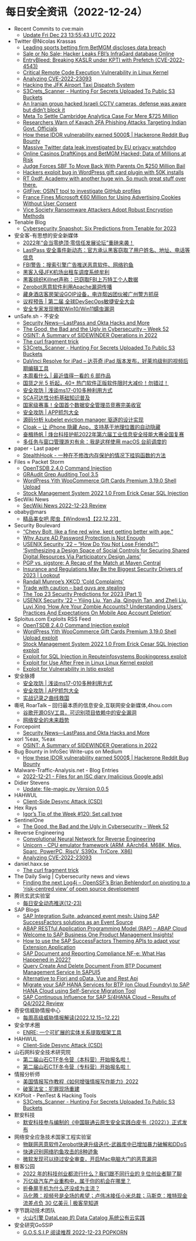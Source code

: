 # 每日安全资讯（2022-12-24）

- Recent Commits to cve:main
  - [Update Fri Dec 23 13:55:43 UTC 2022](https://github.com/trickest/cve/commit/80ef0be7440036cbbf42eabb418a886ab9f1d7c1)
- Twitter @Nicolas Krassas
  - [Leading sports betting firm BetMGM discloses data breach](https://twitter.com/Dinosn/status/1606363490859483164)
  - [Sale or No Sale; Hacker Leaks FBI’s InfraGard database Online](https://twitter.com/Dinosn/status/1606363443627298816)
  - [EntryBleed: Breaking KASLR under KPTI with Prefetch (CVE-2022-4543)](https://twitter.com/Dinosn/status/1606362929569312768)
  - [Critical Remote Code Execution Vulnerability in Linux Kernel](https://twitter.com/Dinosn/status/1606362902071476228)
  - [Analyzing CVE-2022-23093](https://twitter.com/Dinosn/status/1606362871897653252)
  - [Hacking the JFK Airport Taxi Dispatch System](https://twitter.com/Dinosn/status/1606362789177479169)
  - [S3Crets_Scanner - Hunting For Secrets Uploaded To Public S3 Buckets](https://twitter.com/Dinosn/status/1606362741077409792)
  - [An Iranian group hacked Israeli CCTV cameras, defense was aware but didn’t block it](https://twitter.com/Dinosn/status/1606362552392351764)
  - [Meta To Settle Cambridge Analytica Case For Mere $725 Million](https://twitter.com/Dinosn/status/1606362523061452800)
  - [Researchers Warn of Kavach 2FA Phishing Attacks Targeting Indian Govt. Officials](https://twitter.com/Dinosn/status/1606362446368645120)
  - [How these IDOR vulnerability earned 5000$ | Hackerone Reddit Bug Bounty](https://twitter.com/Dinosn/status/1606362403393896472)
  - [Massive Twitter data leak investigated by EU privacy watchdog](https://twitter.com/Dinosn/status/1606362151047790613)
  - [Online Casinos DraftKings and BetMGM Hacked; Data of Millions at Risk](https://twitter.com/Dinosn/status/1606362115350024193)
  - [Judge Forces SBF To Move Back With Parents On $250 Million Bail](https://twitter.com/Dinosn/status/1606362060442550273)
  - [Hackers exploit bug in WordPress gift card plugin with 50K installs](https://twitter.com/Dinosn/status/1606361956885069826)
  - [RT 0xdf: Academy with another huge win. So much great stuff over there.](https://twitter.com/0xdf_/status/1606347923729649682)
  - [GitFive: OSINT tool to investigate GitHub profiles](https://twitter.com/Dinosn/status/1606235821056569345)
  - [France Fines Microsoft €60 Million for Using Advertising Cookies Without User Consent](https://twitter.com/Dinosn/status/1606235784725635074)
  - [Vice Society Ransomware Attackers Adopt Robust Encryption Methods](https://twitter.com/Dinosn/status/1606235642513575936)
- Tenable Blog
  - [Cybersecurity Snapshot: Six Predictions from Tenable for 2023](https://www.tenable.com/blog/cybersecurity-snapshot-six-predictions-from-tenable-for-2023)
- 安全客-有思想的安全新媒体
  - [2022年“会当零绝顶·零信任发展论坛”重磅来袭！](https://www.anquanke.com/post/id/284599)
  - [LastPass 安全事件新动态：官方承认黑客窃取了用户姓名、地址、电话等信息](https://www.anquanke.com/post/id/284638)
  - [FBI警告：搜索引擎广告推送恶意软件、网络钓鱼](https://www.anquanke.com/post/id/284635)
  - [黑客入侵JFK机场出租车调度系统牟利](https://www.anquanke.com/post/id/284631)
  - [黑客组织Killnet声称：已窃取FBI上万特工个人数据](https://www.anquanke.com/post/id/284628)
  - [Zerobot恶意软件利用Apache漏洞传播](https://www.anquanke.com/post/id/284621)
  - [藏身酒店客房架设GOIP设备，电诈帮凶团伙被广州警方抓获](https://www.anquanke.com/post/id/284602)
  - [议程预告 | 第二届 全球DevSecOps敏捷安全大会](https://www.anquanke.com/post/id/284619)
  - [安全专家发现微软Win10/Win11蠕虫漏洞](https://www.anquanke.com/post/id/284593)
- unSafe.sh - 不安全
  - [Security News—LastPass and Okta Hacks and More](https://buaq.net/go-141203.html)
  - [The Good, the Bad and the Ugly in Cybersecurity – Week 52](https://buaq.net/go-141184.html)
  - [OSINT: A Summary of SIDEWINDER Operations in 2022](https://buaq.net/go-141182.html)
  - [The curl fragment trick](https://buaq.net/go-141183.html)
  - [S3Crets_Scanner - Hunting For Secrets Uploaded To Public S3 Buckets](https://buaq.net/go-141186.html)
  - [DaVinci Resolve for iPad – 达芬奇 iPad 版本发布，好莱坞级别的视频后期编辑工具](https://buaq.net/go-141165.html)
  - [本周看什么 | 最近值得一看的 6 部作品](https://buaq.net/go-141178.html)
  - [国货之光 5 折起，40+ 热门软件正版软件限时大减价！勿错过！](https://buaq.net/go-141185.html)
  - [安全攻防 | 浅谈ms17-010多种利用方式](https://buaq.net/go-141164.html)
  - [SCA可达性分析基础知识普及](https://buaq.net/go-141155.html)
  - [国家级赛事！全国首个数据安全管理员竞赛完美收官](https://buaq.net/go-141156.html)
  - [安全攻防 | APP抓包大全](https://buaq.net/go-141140.html)
  - [源码分析 kubelet eviction manager 驱逐的设计实现](https://buaq.net/go-141144.html)
  - [Cloak – 让 iPhone 隐藏 App，支持基于地理位置的自动隐藏](https://buaq.net/go-141142.html)
  - [奋楫扬帆 | 烽台科技护航2022年第六届工业信息安全技能大赛全国复赛](https://buaq.net/go-141157.html)
  - [多任务与窗口管理游刃有余：我是这样使用 macOS 台前调度的](https://buaq.net/go-141154.html)
- paper - Last paper
  - [StealthHook - 一种在不修改内存保护的情况下挂钩函数的方法](https://paper.seebug.org/2035/)
- Files ≈ Packet Storm
  - [OpenTSDB 2.4.0 Command Injection](https://packetstormsecurity.com/files/170331/opentsdb_yrange_cmd_injection.rb.txt)
  - [GRAudit Grep Auditing Tool 3.5](https://packetstormsecurity.com/files/170330/graudit-3.5.tar.gz)
  - [WordPress Yith WooCommerce Gift Cards Premium 3.19.0 Shell Upload](https://packetstormsecurity.com/files/170329/wpywcgcp3190-shell.txt)
  - [Stock Management System 2022 1.0 From Erick Cesar SQL Injection](https://packetstormsecurity.com/files/170328/sms202210-sql.txt)
- SecWiki News
  - [SecWiki News 2022-12-23 Review](http://www.sec-wiki.com/?2022-12-23)
- obaby@mars
  - [精品美女吧 爬虫【Windows】【22.12.23】](https://h4ck.org.cn/2022/12/%e7%b2%be%e5%93%81%e7%be%8e%e5%a5%b3%e5%90%a7-%e7%88%ac%e8%99%ab%e3%80%90windows%e3%80%91%e3%80%9022-12-23%e3%80%91/)
- Security Boulevard
  - [“Chevy Bolt, like a fine red wine, kept getting better with age.”](https://securityboulevard.com/2022/12/chevy-bolt-like-a-fine-red-wine-kept-getting-better-with-age/)
  - [Why Azure AD Password Protection is Not Enough](https://securityboulevard.com/2022/12/why-azure-ad-password-protection-is-not-enough/)
  - [USENIX Security ’22 – “How Do You Not Lose Friends?”: ‘Synthesizing a Design Space of Social Controls for Securing Shared Digital Resources Via Participatory Design Jams’](https://securityboulevard.com/2022/12/usenix-security-22-how-do-you-not-lose-friends-synthesizing-a-design-space-of-social-controls-for-securing-shared-digital-resources-via-participatory-design-jams/)
  - [PGP vs. sigstore: A Recap of the Match at Maven Central](https://securityboulevard.com/2022/12/pgp-vs-sigstore-a-recap-of-the-match-at-maven-central/)
  - [Insurance and Regulations May Be the Biggest Security Drivers of 2023 | Lookout](https://securityboulevard.com/2022/12/insurance-and-regulations-may-be-the-biggest-security-drivers-of-2023-lookout/)
  - [Randall Munroe’s XKCD ‘Cold Complaints’](https://securityboulevard.com/2022/12/randall-munroes-xkcd-cold-complaints/)
  - [Trade with caution – bad guys are stealing](https://securityboulevard.com/2022/12/trade-with-caution-bad-guys-are-stealing/)
  - [The Top 23 Security Predictions for 2023 (Part 1)](https://securityboulevard.com/2022/12/the-top-23-security-predictions-for-2023-part-1/)
  - [USENIX Security ’22 – Yijing Liu, Yan Jia, Qingyin Tan, and Zheli Liu, Luyi Xing ‘How Are Your Zombie Accounts? Understanding Users’ Practices And Expectations On Mobile App Account Deletion’](https://securityboulevard.com/2022/12/usenix-security-22-yijing-liu-yan-jia-qingyin-tan-and-zheli-liu-luyi-xing-how-are-your-zombie-accounts-understanding-users-practices-and-expectations-on-mobile-app-account-deletion/)
- Sploitus.com Exploits RSS Feed
  - [OpenTSDB 2.4.0 Command Injection exploit](https://sploitus.com/exploit?id=PACKETSTORM:170331&utm_source=rss&utm_medium=rss)
  - [WordPress Yith WooCommerce Gift Cards Premium 3.19.0 Shell Upload exploit](https://sploitus.com/exploit?id=PACKETSTORM:170329&utm_source=rss&utm_medium=rss)
  - [Stock Management System 2022 1.0 From Erick Cesar SQL Injection exploit](https://sploitus.com/exploit?id=PACKETSTORM:170328&utm_source=rss&utm_medium=rss)
  - [Exploit for SQL Injection in Reputeinfosystems Bookingpress exploit](https://sploitus.com/exploit?id=758DAECC-EC77-502D-BBFE-CA8E0AFD671D&utm_source=rss&utm_medium=rss)
  - [Exploit for Use After Free in Linux Linux Kernel exploit](https://sploitus.com/exploit?id=33212288-81D4-514F-8070-F223DCDD9BE7&utm_source=rss&utm_medium=rss)
  - [Exploit for Vulnerability in Istio exploit](https://sploitus.com/exploit?id=281992D1-9B0E-5D83-9D48-998683DD5490&utm_source=rss&utm_medium=rss)
- 安全脉搏
  - [安全攻防 | 浅谈ms17-010多种利用方式](https://www.secpulse.com/archives/194017.html)
  - [安全攻防 | APP抓包大全](https://www.secpulse.com/archives/194000.html)
  - [实战记录之曲线救国](https://www.secpulse.com/archives/193987.html)
- 嘶吼 RoarTalk – 回归最本质的信息安全,互联网安全新媒体,4hou.com
  - [谷歌开源OSV工具，可识别项目依赖中的安全漏洞](https://www.4hou.com/posts/17LZ)
  - [网络安全的未来趋势](https://www.4hou.com/posts/zl58)
- Forcepoint
  - [Security News—LastPass and Okta Hacks and More](https://www.forcepoint.com/blog/x-labs/security-news-lastpass-okta-hacks)
- xorl %eax, %eax
  - [OSINT: A Summary of SIDEWINDER Operations in 2022](https://xorl.wordpress.com/2022/12/23/osint-a-summary-of-sidewinder-operations-in-2022/)
- Bug Bounty in InfoSec Write-ups on Medium
  - [How these IDOR vulnerability earned 5000$ | Hackerone Reddit Bug Bounty](https://infosecwriteups.com/how-these-idor-vulnerability-earned-5000-hackerone-reddit-bug-bounty-c685fcfbd8bc?source=rss----7b722bfd1b8d--bug_bounty)
- Malware-Traffic-Analysis.net - Blog Entries
  - [2022-12-21 - Files for an ISC diary (malicious Google ads)](https://www.malware-traffic-analysis.net/2022/12/21/index.html)
- Didier Stevens
  - [Update: file-magic.py Version 0.0.5](https://blog.didierstevens.com/2022/12/23/update-file-magic-py-version-0-0-5/)
- HAHWUL
  - [Client-Side Desync Attack (CSD)](https://www.hahwul.com/cullinan/csd-attack)
- Hex Rays
  - [Igor’s Tip of the Week #120:  Set call type](https://hex-rays.com/blog/igors-tip-of-the-week-120-set-call-type/)
- SentinelOne
  - [The Good, the Bad and the Ugly in Cybersecurity – Week 52](https://www.sentinelone.com/blog/the-good-the-bad-and-the-ugly-in-cybersecurity-week-52-3/)
- Reverse Engineering
  - [Convolutional Neural Network for Reverse Engineering](https://www.reddit.com/r/ReverseEngineering/comments/ztoft6/convolutional_neural_network_for_reverse/)
  - [Unicorn - CPU emulator framework (ARM, AArch64, M68K, Mips, Sparc, PowerPC, RiscV, S390x, TriCore, X86)](https://www.reddit.com/r/ReverseEngineering/comments/ztrgf7/unicorn_cpu_emulator_framework_arm_aarch64_m68k/)
  - [Analyzing CVE-2022-23093](https://www.reddit.com/r/ReverseEngineering/comments/zt1z5k/analyzing_cve202223093/)
- daniel.haxx.se
  - [The curl fragment trick](https://daniel.haxx.se/blog/2022/12/23/the-curl-fragment-trick/)
- The Daily Swig | Cybersecurity news and views
  - [Finding&nbsp;the next Log4j –&nbsp;OpenSSF’s Brian Behlendorf on pivoting to a ‘risk-centred view’ of open source development](https://portswigger.net/daily-swig/finding-nbsp-the-next-log4j-nbsp-openssfs-brian-behlendorf-on-pivoting-to-a-risk-centred-view-of-open-source-development)
- 腾讯玄武实验室
  - [每日安全动态推送(12-23)](https://mp.weixin.qq.com/s?__biz=MzA5NDYyNDI0MA==&mid=2651958812&idx=1&sn=f0f4f90256860d5413e8f1333f19cda6&chksm=8baece83bcd94795150b807ae35b6bff743de1f5b373ae45ba876f4d063cec8981fbc51756de&scene=58&subscene=0#rd)
- SAP Blogs
  - [SAP Integration Suite, advanced event mesh:  Using SAP SuccessFactors solutions as an Event Source](https://blogs.sap.com/2022/12/23/sap-integration-suite-advanced-event-mesh-using-sap-successfactors-solutions-as-an-event-source/)
  - [ABAP RESTful Application Programming Model (RAP) – ABAP Cloud](https://blogs.sap.com/2022/12/23/abap-restful-application-programming-model-rap-abap-on-cloud/)
  - [Welcome to SAP Business One Product Management Insights!](https://blogs.sap.com/2022/12/23/welcome-to-sap-business-one-product-management-insights/)
  - [How to use the SAP SuccessFactors Theming APIs to adapt your Extension Application](https://blogs.sap.com/2022/12/23/how-to-use-the-sap-successfactors-theming-apis-to-adapt-your-extension-application/)
  - [SAP Document and Reporting Compliance NF-e: What Has Happened in 2022?](https://blogs.sap.com/2022/12/23/sap-document-and-reporting-compliance-nf-e-what-has-happened-in-2022/)
  - [Query Create And Delete Document From BTP Document Management Service In SAPUI5](https://blogs.sap.com/2022/12/23/query-create-and-delete-document-from-btp-document-management-service-in-sapui5/)
  - [Alternative to Fiori and oData, Vue and Rest Api](https://blogs.sap.com/2022/12/23/alternative-to-fiori-and-odata-vue-and-rest-api/)
  - [Migrate your SAP HANA Services for BTP (on Cloud Foundry) to SAP HANA Cloud using Self-Service Migration Tool](https://blogs.sap.com/2022/12/23/migrate-your-sap-hana-services-for-btp-on-cloud-foundry-to-sap-hana-cloud-using-self-service-migration-tool/)
  - [SAP Continuous Influence for SAP S/4HANA Cloud – Results of Q4/2022 Review](https://blogs.sap.com/2022/12/23/sap-continuous-influence-for-sap-s-4hana-cloud-results-of-q4-2022-review/)
- 奇安信威胁情报中心
  - [每周高级威胁情报解读(2022.12.15~12.22)](https://mp.weixin.qq.com/s?__biz=MzI2MDc2MDA4OA==&mid=2247504822&idx=1&sn=1c12336c7e8074b679e6c9e42b693f81&chksm=ea6624c1dd11add76b87465e869fdd30b03309bd36ebbe13bb143914a7b17be86510fcc1b4d5&scene=58&subscene=0#rd)
- 安全学术圈
  - [ENRE: 一个可扩展的实体关系提取框架工具](https://mp.weixin.qq.com/s?__biz=MzU5MTM5MTQ2MA==&mid=2247488370&idx=1&sn=648a384ab864c89f0d3a95f8cfffab19&chksm=fe2eecf9c95965ef0601fd8d66e7c342fd55e390ecedf2fd70f25a3dcd48d06668d96565370a&scene=58&subscene=0#rd)
- HAHWUL
  - [Client-Side Desync Attack (CSD)](https://www.hahwul.com/cullinan/csd-attack)
- 山石网科安全技术研究院
  - [第二届山石CTF冬令营（本科营）开始报名啦！](https://mp.weixin.qq.com/s?__biz=MzUzMDUxNTE1Mw==&mid=2247499241&idx=1&sn=c22c2ac9b32e563cc37859c667959ada&chksm=fa522857cd25a141282c88bfee89f8ae66208326f298f86e10764cf79a95985d291f2655c7e1&scene=58&subscene=0#rd)
  - [第二届山石CTF冬令营（专科营）开始报名啦！](https://mp.weixin.qq.com/s?__biz=MzUzMDUxNTE1Mw==&mid=2247499241&idx=2&sn=1d0665aa638625de0828ae704714f623&chksm=fa522857cd25a141c9a84ad6a917bb4f265feecc94ad260d7b7ddd0bda607b098877f30cbc2b&scene=58&subscene=0#rd)
- 情报分析师
  - [美国情报写作教程《如何增强情报写作能力》2022](https://mp.weixin.qq.com/s?__biz=MzA3Mjc1MTkwOA==&mid=2650520931&idx=1&sn=df6a1d7db79e5bcb0afc2ee08a9b3f0e&chksm=87169328b0611a3e08fb7a678c7e1f80c7a67c775c9b55ecf6d2e4c6a88ad48603dc4e119e9d&scene=58&subscene=0#rd)
  - [破案法宝：犯罪现场重建](https://mp.weixin.qq.com/s?__biz=MzA3Mjc1MTkwOA==&mid=2650520931&idx=2&sn=2b47afa601c1cea5f225ee11c2cffcd7&chksm=87169328b0611a3e2b1ff3f3ec665a7929400a96683892c2f447fb6510d5aa1dadeba580a5c1&scene=58&subscene=0#rd)
- KitPloit - PenTest & Hacking Tools
  - [S3Crets_Scanner - Hunting For Secrets Uploaded To Public S3 Buckets](http://www.kitploit.com/2022/12/s3cretsscanner-hunting-for-secrets.html)
- 默安科技
  - [默安科技参与编制的《中国联通云原生安全实践白皮书（2022）》正式发布](https://mp.weixin.qq.com/s?__biz=MzIzODQxMjM2NQ==&mid=2247494973&idx=1&sn=20e31fa4cc5ac31cfdb93ed57d7685bc&chksm=e93b1a1fde4c9309d53ddbd4912afc1602b9330c84dc91826c147e12d1001b2911a947ab9860&scene=58&subscene=0#rd)
- 网络安全应急技术国家工程实验室
  - [物联网恶意软件Zerobot快速升级迭代-武器库中已增加暴力破解和DDoS](https://mp.weixin.qq.com/s?__biz=MzUzNDYxOTA1NA==&mid=2247533470&idx=1&sn=90174499cffeb7b1bbf42010c6b9e14d&chksm=fa93f55fcde47c4907f8cc44588a37a1b816d5cf0a569283af4afbee9d2c1a65f2c43e29f51a&scene=58&subscene=0#rd)
  - [快速识别网络钓鱼攻击的8种迹象](https://mp.weixin.qq.com/s?__biz=MzUzNDYxOTA1NA==&mid=2247533470&idx=2&sn=b9182105d0af26afe2a8d8f1b99021d3&chksm=fa93f55fcde47c49cba0fa19a2b523aac580847e6bb9eada4ad9228768c3c18e967bef595e69&scene=58&subscene=0#rd)
  - [微软发现可以绕过安全审查，开启Mac电脑大门的恶意漏洞](https://mp.weixin.qq.com/s?__biz=MzUzNDYxOTA1NA==&mid=2247533470&idx=3&sn=f63b902421452faf93a29151d0aa018b&chksm=fa93f55fcde47c490f3bf02a6545daa5f0c593d614deb358da2ffc6e89bd8303b5a5cddfa3a1&scene=58&subscene=0#rd)
- 极客公园
  - [2022 年的科技创业都流行什么？我们跟不同行业的 9 位创业者聊了聊](https://mp.weixin.qq.com/s?__biz=MTMwNDMwODQ0MQ==&mid=2652978023&idx=1&sn=94f5fc4292800ef126e917d5f184d14c&chksm=7e5446d14923cfc74e956bd7ce343ed595ed2538360c2cc57caa4d8c490ba92429e4df269e14&scene=58&subscene=0#rd)
  - [万亿级汽车产业重构中，属于你的机会在哪里？](https://mp.weixin.qq.com/s?__biz=MTMwNDMwODQ0MQ==&mid=2652977879&idx=1&sn=c6ab08a890241838d425bc9beb8d6cd3&chksm=7e5447614923ce773c6ae5a882dbf5ea6ea4a2b901772cd95b831b8abfe42bda3137ab46cb2c&scene=58&subscene=0#rd)
  - [折叠屏手机为什么还没成为主流？](https://mp.weixin.qq.com/s?__biz=MTMwNDMwODQ0MQ==&mid=2652977865&idx=1&sn=8040c75c393a97afa40a2ce5aa0a5d9c&chksm=7e54477f4923ce69eef02c815135cb7802cbcbea5824603bc8f3fb8ed48a36e480695bd394bc&scene=58&subscene=0#rd)
  - [马化腾：视频号是全场的希望；卢伟冰接任小米总裁；马斯克：推特现金流差点负 30 亿美元 | 极客早知道](https://mp.weixin.qq.com/s?__biz=MTMwNDMwODQ0MQ==&mid=2652977865&idx=2&sn=d9660b1b94b630155ec0484c0b8b98d1&chksm=7e54477f4923ce69b7dafc1e24e617bdf0474d1ccd164a786e4a4363d0c4f4697c2e02497320&scene=58&subscene=0#rd)
- 字节跳动技术团队
  - [火山引擎 DataLeap 的 Data Catalog 系统公有云实践](https://mp.weixin.qq.com/s?__biz=MzI1MzYzMjE0MQ==&mid=2247500746&idx=1&sn=49798c1d670fb596acead96995d3f122&chksm=e9d30828dea4813ec70e9756bcf9c76b1e9f41c015f4469a0d93350289ad4cdd74d10eaa2cfe&scene=58&subscene=0#rd)
- 安全研究GoSSIP
  - [G.O.S.S.I.P 阅读推荐 2022-12-23 POPKORN](https://mp.weixin.qq.com/s?__biz=Mzg5ODUxMzg0Ng==&mid=2247493690&idx=1&sn=92c8767554bd46e7ccaaf6d3d597b37b&chksm=c063c6e3f7144ff58c42de99bd3036603a2c915f2f64264e66f148fa5b55c7387fd48de8ea81&scene=58&subscene=0#rd)
